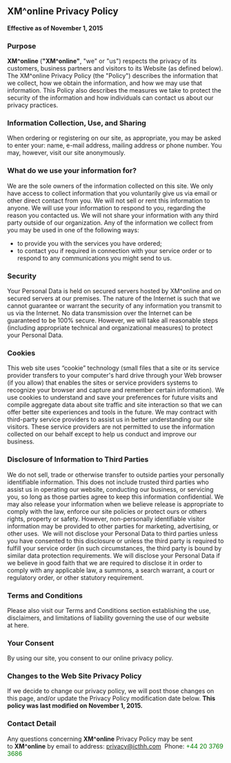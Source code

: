 ## XM^online Privacy Policy

**Effective as of November 1, 2015**

### Purpose

**XM^online** (**"XM^online"**, "we" or "us") respects the privacy of its customers, business partners and visitors to its Website (as defined below). The XM^online Privacy Policy (the "Policy") describes the information that we collect, how we obtain the information, and how we may use that information. This Policy also describes the measures we take to protect the security of the information and how individuals can contact us about our privacy practices.

### Information Collection, Use, and Sharing

When ordering or registering on our site, as appropriate, you may be asked to enter your: name, e-mail address, mailing address or phone number. You may, however, visit our site anonymously.

### What do we use your information for?

We are the sole owners of the information collected on this site. We only have access to collect information that you voluntarily give us via email or other direct contact from you. We will not sell or rent this information to anyone.
We will use your information to respond to you, regarding the reason you contacted us. We will not share your information with any third party outside of our organization.
Any of the information we collect from you may be used in one of the following ways:
* to provide you with the services you have ordered;
* to contact you if required in connection with your service order or to respond to any communications you might send to us.

### Security

Your Personal Data is held on secured servers hosted by XM^online and on secured servers at our premises. The nature of the Internet is such that we cannot guarantee or warrant the security of any information you transmit to us via the Internet. No data transmission over the Internet can be guaranteed to be 100% secure. However, we will take all reasonable steps (including appropriate technical and organizational measures) to protect your Personal Data.

### Cookies

This web site uses “cookie” technology (small files that a site or its service provider transfers to your computer's hard drive through your Web browser (if you allow) that enables the sites or service providers systems to recognize your browser and capture and remember certain information). We use cookies to understand and save your preferences for future visits and compile aggregate data about site traffic and site interaction so that we can offer better site experiences and tools in the future. We may contract with third-party service providers to assist us in better understanding our site visitors. These service providers are not permitted to use the information collected on our behalf except to help us conduct and improve our business.

### Disclosure of Information to Third Parties

We do not sell, trade or otherwise transfer to outside parties your personally identifiable information. This does not include trusted third parties who assist us in operating our website, conducting our business, or servicing you, so long as those parties agree to keep this information confidential. We may also release your information when we believe release is appropriate to comply with the law, enforce our site policies or protect ours or others rights, property or safety. However, non-personally identifiable visitor information may be provided to other parties for marketing, advertising, or other uses.  We will not disclose your Personal Data to third parties unless you have consented to this disclosure or unless the third party is required to fulfill your service order (in such circumstances, the third party is bound by similar data protection requirements. We will disclose your Personal Data if we believe in good faith that we are required to disclose it in order to comply with any applicable law, a summons, a search warrant, a court or regulatory order, or other statutory requirement.

### Terms and Conditions

Please also visit our Terms and Conditions section establishing the use, disclaimers, and limitations of liability governing the use of our website at here.

### Your Consent

By using our site, you consent to our online privacy policy.

### Changes to the Web Site Privacy Policy

If we decide to change our privacy policy, we will post those changes on this page, and/or update the Privacy Policy modification date below.
**This policy was last modified on November 1, 2015.**

### Contact Detail

Any questions concerning **XM^online** Privacy Policy may be sent to **XM^online** by email to address: privacy@icthh.com  Phone: <font color="green">+44 20 3769 3686</font>
